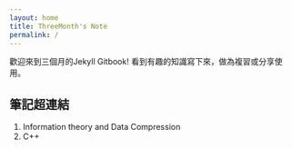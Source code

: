 ```yaml
---
layout: home
title: ThreeMonth's Note
permalink: /
---
```


歡迎來到三個月的Jekyll Gitbook!
看到有趣的知識寫下來，做為複習或分享使用。

## 筆記超連結

1. Information theory and Data Compression
2. C++